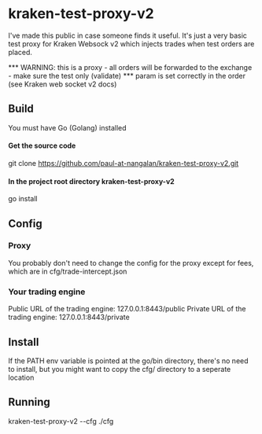 # kraken-test-proxy-v2
I've made this public in case someone finds it useful.
It's just a very basic test proxy for Kraken Websock v2 which injects trades when test orders are placed.

*** WARNING: this is a proxy - all orders will be forwarded to the exchange - make sure the test only (validate)
***   param is set correctly in the order (see Kraken web socket v2 docs)

## Build

You must have Go (Golang) installed

#### Get the source code
git clone https://github.com/paul-at-nangalan/kraken-test-proxy-v2.git

#### In the project root directory kraken-test-proxy-v2
go install

## Config
### Proxy
You probably don't need to change the config for the proxy except for fees, which are in cfg/trade-intercept.json

### Your trading engine
Public URL of the trading engine: 127.0.0.1:8443/public
Private URL of the trading engine: 127.0.0.1:8443/private



## Install
If the PATH env variable is pointed at the go/bin directory, there's no need to install, but you might want to
copy the cfg/ directory to a seperate location

## Running
kraken-test-proxy-v2 --cfg ./cfg

